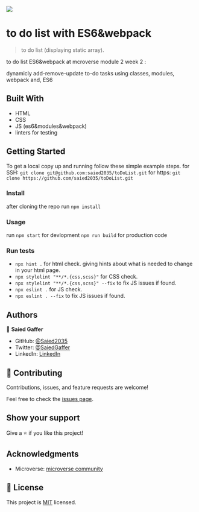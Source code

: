![](https://img.shields.io/badge/Microverse-blueviolet)

# to do list with ES6&webpack

> to do list (displaying static array).


 to do list ES6&webpack at mcroverse module 2 week 2 :

dynamicly add-remove-update to-do tasks using classes, modules, webpack and, ES6

## Built With

- HTML
- CSS
- JS (es6&modules&webpack)
- linters for testing



## Getting Started


To get a local copy up and running follow these simple example steps.
for SSH:
`git clone git@github.com:saied2035/toDoList.git`
for https:
`git clone https://github.com/saied2035/toDoList.git`
### Install
 
 after cloning the repo run 
 `npm install`

### Usage
   run 
 `npm start` for devlopment
 `npm run build` for production code
### Run tests
   - `npx hint .` for html check. giving hints about what is needed to change in your html page.
   - `npx stylelint "**/*.{css,scss}"` for CSS check.
   - `npx stylelint "**/*.{css,scss}" --fix` to fix JS issues if found.
   - `npx eslint .` for JS check.
   - `npx eslint . --fix` to fix JS issues if found.

## Authors

👤 **Saied Gaffer**

- GitHub: [@Saied2035](https://github.com/AckonSamuel)
- Twitter: [@SaiedGaffer](https://twitter.com/AckonSamuel)
- LinkedIn: [LinkedIn](https://www.linkedin.com/in/samuel-ackon-882717190/)

## 🤝 Contributing

Contributions, issues, and feature requests are welcome!

Feel free to check the [issues page](https://github.com/AckonSamuel/awesome-books/issues).

## Show your support

Give a ⭐️ if you like this project!

## Acknowledgments

- Microverse: [microverse community](https://github.com/microverseinc)

## 📝 License

This project is [MIT](./MIT.md) licensed.